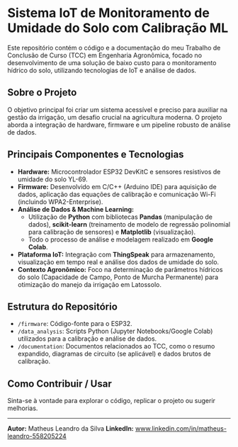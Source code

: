 # Sistema IoT de Monitoramento de Umidade do Solo com Calibração ML

Este repositório contém o código e a documentação do meu Trabalho de Conclusão de Curso (TCC) em Engenharia Agronômica, focado no desenvolvimento de uma solução de baixo custo para o monitoramento hídrico do solo, utilizando tecnologias de IoT e análise de dados.

## Sobre o Projeto

O objetivo principal foi criar um sistema acessível e preciso para auxiliar na gestão da irrigação, um desafio crucial na agricultura moderna. O projeto aborda a integração de hardware, firmware e um pipeline robusto de análise de dados.

## Principais Componentes e Tecnologias

*   **Hardware:** Microcontrolador ESP32 DevKitC e sensores resistivos de umidade do solo YL-69.
*   **Firmware:** Desenvolvido em C/C++ (Arduino IDE) para aquisição de dados, aplicação das equações de calibração e comunicação Wi-Fi (incluindo WPA2-Enterprise).
*   **Análise de Dados & Machine Learning:**
    *   Utilização de **Python** com bibliotecas **Pandas** (manipulação de dados), **scikit-learn** (treinamento de modelo de regressão polinomial para calibração de sensores) e **Matplotlib** (visualização).
    *   Todo o processo de análise e modelagem realizado em **Google Colab**.
*   **Plataforma IoT:** Integração com **ThingSpeak** para armazenamento, visualização em tempo real e análise dos dados de umidade do solo.
*   **Contexto Agronômico:** Foco na determinação de parâmetros hídricos do solo (Capacidade de Campo, Ponto de Murcha Permanente) para otimização do manejo da irrigação em Latossolo.

## Estrutura do Repositório

*   `/firmware`: Código-fonte para o ESP32.
*   `/data_analysis`: Scripts Python (Jupyter Notebooks/Google Colab) utilizados para a calibração e análise de dados.
*   `/documentation`: Documentos relacionados ao TCC, como o resumo expandido, diagramas de circuito (se aplicável) e dados brutos de calibração.

## Como Contribuir / Usar

Sinta-se à vontade para explorar o código, replicar o projeto ou sugerir melhorias.

---
**Autor:** Matheus Leandro da Silva
**LinkedIn:** www.linkedin.com/in/matheus-leandro-558205224
